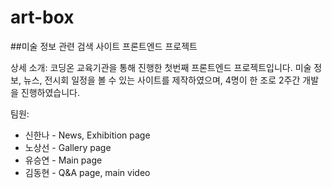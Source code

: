 # art-box
##미술 정보 관련 검색 사이트 프론트엔드 프로젝트

상세 소개: 코딩온 교육기관을 통해 진행한 첫번째 프론트엔드 프로젝트입니다. 미술 정보, 뉴스, 전시회 일정을 볼 수 있는 사이트를 제작하였으며, 4명이 한 조로 2주간 개발을 진행하였습니다.

팀원:
- 신한나 - News, Exhibition page
- 노상선 - Gallery page
- 유승연 - Main page
- 김동현 - Q&A page, main video
